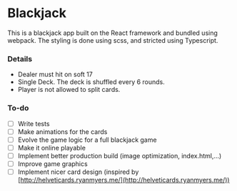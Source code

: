# Blackjack

This is a blackjack app built on the React framework and bundled using webpack. The styling is done using scss, and stricted using Typescript.

### Details
- Dealer must hit on soft 17
- Single Deck. The deck is shuffled every 6 rounds.
- Player is not allowed to split cards.

### To-do
- [ ] Write tests
- [ ] Make animations for the cards
- [ ] Evolve the game logic for a full blackjack game
- [ ] Make it online playable
- [ ] Implement better production build (image optimization, index.html,...)
- [ ] Improve game graphics
- [ ] Implement nicer card design (inspired by [http://helveticards.ryanmyers.me/](http://helveticards.ryanmyers.me/))
